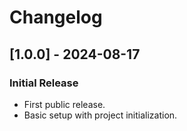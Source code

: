 # Changelog

## [1.0.0] - 2024-08-17
### Initial Release
- First public release.
- Basic setup with project initialization.
